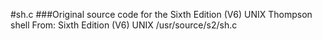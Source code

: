 #sh.c
###Original source code for the Sixth Edition (V6) UNIX Thompson shell
From: Sixth Edition (V6) UNIX /usr/source/s2/sh.c

